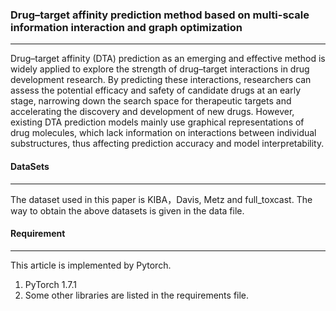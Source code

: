 ### Drug–target affinity prediction method based on multi-scale information interaction and graph optimization

-----------

Drug–target affinity (DTA) prediction as an emerging and effective method is widely applied to explore the strength of drug–target interactions in drug development research. By predicting these interactions, researchers can assess the potential efficacy and safety of candidate drugs at an early stage, narrowing down the search space for therapeutic targets and accelerating the discovery and development of new drugs. However, existing DTA prediction models mainly use graphical representations of drug molecules, which lack information on interactions between individual substructures, thus affecting prediction accuracy and model interpretability. 

#### DataSets

----------

The dataset used in this paper is KIBA，Davis, Metz and full_toxcast. The way to obtain the above datasets is given in the data file.

#### Requirement

-------------------

This article is implemented by Pytorch.

1. PyTorch 1.7.1
2. Some other libraries are listed in the requirements file.

